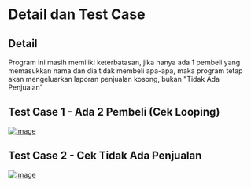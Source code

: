# Detail dan Test Case

## Detail

Program ini masih memiliki keterbatasan, jika hanya ada 1 pembeli yang memasukkan nama dan dia tidak membeli apa-apa, maka program tetap akan mengeluarkan laporan penjualan kosong, bukan "Tidak Ada Penjualan"
## Test Case 1 - Ada 2 Pembeli (Cek Looping)
<a href="https://ibb.co/KNXLXFt"><img src="https://i.ibb.co/Xyb3bSn/image.png" alt="image" border="0"></a>

## Test Case 2 - Cek Tidak Ada Penjualan
<a href="https://ibb.co/hD7jpLg"><img src="https://i.ibb.co/FgxMGmh/image.png" alt="image" border="0"></a>
